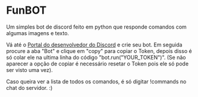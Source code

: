# FunBOT

Um simples bot de discord feito em python que responde comandos com algumas imagens e texto.

Vá até o [Portal do desenvolvedor do Discord](https://discord.com/developers/applications) e crie seu bot.
Em seguida procure a aba "Bot" e clique em "copy" para copiar o Token, depois disso é só colar ele na ultima linha do código "bot.run("YOUR_TOKEN")". (Se não aparecer a opção de copiar é necessário resetar o Token pois ele só pode ser visto uma vez).

Caso queira ver a lista de todos os comandos, é só digitar !commands no chat do servidor. :)
